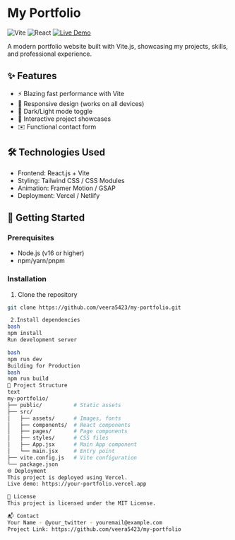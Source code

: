 # My Portfolio

![Vite](https://img.shields.io/badge/vite-%23646CFF.svg?style=for-the-badge&logo=vite&logoColor=white)
![React](https://img.shields.io/badge/react-%2320232a.svg?style=for-the-badge&logo=react&logoColor=%2361DAFB)
[![Live Demo](https://img.shields.io/badge/demo-live-green?style=for-the-badge)]([https://your-deployed-url.here](https://veera5423.github.io/my-portfolio/))

A modern portfolio website built with Vite.js, showcasing my projects, skills, and professional experience.

## ✨ Features

- ⚡ Blazing fast performance with Vite
- 🎨 Responsive design (works on all devices)
- 🌙 Dark/Light mode toggle
- 📱 Interactive project showcases
- ✉️ Functional contact form

## 🛠️ Technologies Used

- Frontend: React.js + Vite
- Styling: Tailwind CSS / CSS Modules
- Animation: Framer Motion / GSAP
- Deployment: Vercel / Netlify

## 🚀 Getting Started

### Prerequisites
- Node.js (v16 or higher)
- npm/yarn/pnpm

### Installation
1. Clone the repository
```bash
git clone https://github.com/veera5423/my-portfolio.git

 2.Install dependencies
bash
npm install
Run development server

bash
npm run dev
Building for Production
bash
npm run build
📂 Project Structure
text
my-portfolio/
├── public/          # Static assets
├── src/
│   ├── assets/      # Images, fonts
│   ├── components/  # React components
│   ├── pages/       # Page components
│   ├── styles/      # CSS files
│   ├── App.jsx      # Main App component
│   └── main.jsx     # Entry point
├── vite.config.js   # Vite configuration
└── package.json
🌐 Deployment
This project is deployed using Vercel.
Live demo: https://your-portfolio.vercel.app

📝 License
This project is licensed under the MIT License.

📬 Contact
Your Name - @your_twitter - youremail@example.com
Project Link: https://github.com/veera5423/my-portfolio
